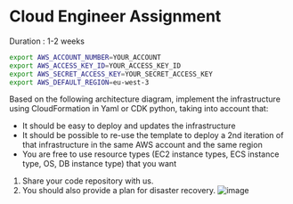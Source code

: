 # Cloud Engineer Assignment

Duration : 1-2 weeks

```sh
export AWS_ACCOUNT_NUMBER=YOUR_ACCOUNT
export AWS_ACCESS_KEY_ID=YOUR_ACCESS_KEY_ID
export AWS_SECRET_ACCESS_KEY=YOUR_SECRET_ACCESS_KEY
export AWS_DEFAULT_REGION=eu-west-3
``````

Based on the following architecture diagram, implement the infrastructure using CloudFormation in Yaml or CDK python, taking into account that:
- It should be easy to deploy and updates the infrastructure
- It should be possible to re-use the template to deploy a 2nd iteration of that infrastructure in the same AWS account and the same region
- You are free to use resource types (EC2 instance types, ECS instance type, OS, DB instance type) that you want 

1. Share your code repository with us.
2. You should also provide a plan for disaster recovery.
![image](./Archi.png)

